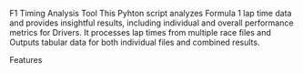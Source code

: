 F1 Timing Analysis Tool
This Pyhton script analyzes Formula 1 lap time data and provides insightful results, including individual and overall performance metrics for Drivers.
It processes lap times from multiple race files and Outputs tabular data for both individual files and combined results.

Features
